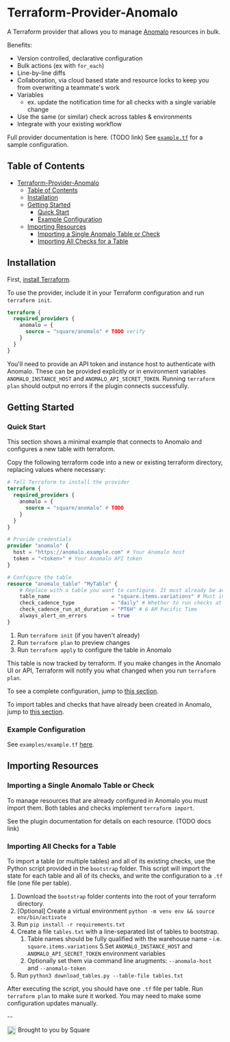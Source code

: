# Terraform-Provider-Anomalo

A Terraform provider that allows you to manage [Anomalo](https://www.anomalo.com/) resources in bulk.

Benefits:
- Version controlled, declarative configuration
- Bulk actions (ex with `for_each`)
- Line-by-line diffs
- Collaboration, via cloud based state and resource locks to keep you from overwriting a teammate's work
- Variables
  - ex. update the notification time for all checks with a single variable change
- Use the same (or similar) check across tables & environments
- Integrate with your existing workflow

Full provider documentation is here. (TODO link)
See [`example.tf`](https://github.com/square/terraform-provider-anomalo/blob/master/examples/example.tf) for a sample configuration.

## Table of Contents

- [Terraform-Provider-Anomalo](#terraform-provider-anomalo)
  - [Table of Contents](#table-of-contents)
  - [Installation](#installation)
  - [Getting Started](#getting-started)
    - [Quick Start](#quick-start)
    - [Example Configuration](#example-configuration)
  - [Importing Resources](#importing-resources)
    - [Importing a Single Anomalo Table or Check](#importing-a-single-anomalo-table-or-check)
    - [Importing All Checks for a Table](#importing-all-checks-for-a-table)


## Installation
First, [install Terraform](https://developer.hashicorp.com/terraform/downloads).

To use the provider, include it in your Terraform configuration and run `terraform init`.

```terraform
terraform {
  required_providers {
    anomalo = {
      source = "square/anomalo" # TODO verify
    }
  }
}
```

You'll need to provide an API token and instance host to authenticate with Anomalo. These can be provided explicitly or in environment variables `ANOMALO_INSTANCE_HOST` and `ANOMALO_API_SECRET_TOKEN`. Running `terraform plan` should output no errors if the plugin connects successfully.


## Getting Started
### Quick Start

This section shows a minimal example that connects to Anomalo and configures a new table with terraform.

Copy the following terraform code into a new or existing terraform directory, replacing values where necessary:

```terraform
# Tell Terraform to install the provider
terraform {
  required_providers {
    anomalo = {
      source = "square/anomalo" # TODO
    }
  }
}

# Provide credentials
provider "anomalo" {
  host = "https://anomalo.example.com" # Your Anomalo host
  token = "<token>" # Your Anomalo API token
}

# Configure the table
resource "anomalo_table" "MyTable" {
    # Replace with a table you want to configure. It must already be accesible by Anomalo but not be configured.
    table_name                    = "square.items.variations" # Must include the warehouse name (in this case, Square)
    check_cadence_type            = "daily" # Whether to run checks at a set time (daily) or on arrival
    check_cadence_run_at_duration = "PT6H" # 6 AM Pacific Time
    always_alert_on_errors        = true
}
```

1. Run `terraform init` (if you haven't already)
2. Run `terraform plan` to preview changes
3. Run `terraform apply` to configure the table in Anomalo

This table is now tracked by terraform. If you make changes in the Anomalo UI or API, Terraform will notify you what changed when you run `terraform plan`.

To see a complete configuration, jump to [this section](#example-configuration).

To import tables and checks that have already been created in Anomalo, jump to [this section](#importing-resources).

### Example Configuration

See `examples/example.tf` [here](https://github.com/square/terraform-provider-anomalo/blob/master/examples/example.tf).

## Importing Resources

### Importing a Single Anomalo Table or Check

To manage resources that are already configured in Anomalo you must import them. Both tables and checks implement `terraform import`.

See the plugin documentation for details on each resource. (TODO docs link)

### Importing All Checks for a Table

To import a table (or multiple tables) and all of its existing checks, use the Python script provided in the `bootstrap` folder. This script will import the state for each table and all of its checks, and write the configuration to a `.tf` file (one file per table).

1. Download the `bootstrap` folder contents into the root of your terraform directory.
2. [Optional] Create a virtual environment `python -m venv env && source env/bin/activate`
3. Run `pip install -r requirements.txt`
4. Create a file `tables.txt` with a line-separated list of tables to bootstrap.
   1. Table names should be fully qualified with the warehouse name - i.e. `square.items.variations`
5.Set `ANOMALO_INSTANCE_HOST` and `ANOMALO_API_SECRET_TOKEN` environment variables
   1. Optionally set them via command line arugments: `--anomalo-host` and `--anomalo-token`
1. Run `python3 download_tables.py --table-file tables.txt`

After executing the script, you should have one `.tf` file per table. Run `terraform plan` to make sure it worked. You may need to make some configuration updates manually.

--

Brought to you by Square <img src="https://avatars.githubusercontent.com/u/82592" alt="GitHub logo" width="20" style="float: left; margin-right: 5px;"/>
